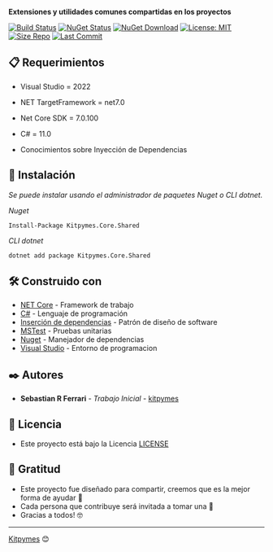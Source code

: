 ﻿**Extensiones y utilidades comunes compartidas en los proyectos**

[![Build Status](https://github.com/kitpymes/template-netcore-shared/workflows/Kitpymes.Core.Shared/badge.svg)](https://github.com/kitpymes/template-netcore-shared/actions) [![NuGet Status](https://img.shields.io/nuget/v/Kitpymes.Core.Shared)](https://www.nuget.org/packages/Kitpymes.Core.Shared/) [![NuGet Download](https://img.shields.io/nuget/dt/Kitpymes.Core.Shared)](https://www.nuget.org/stats/packages/Kitpymes.Core.Shared?groupby=Version) [![License: MIT](https://img.shields.io/badge/License-MIT-blue.svg)](https://github.com/kitpymes/template-netcore-shared/blob/master/docs/LICENSE.txt) [![Size Repo](https://img.shields.io/github/repo-size/kitpymes/template-netcore-shared)](https://github.com/kitpymes/template-netcore-shared/) [![Last Commit](https://img.shields.io/github/last-commit/kitpymes/template-netcore-shared)](https://github.com/kitpymes/template-netcore-shared/) 


## 📋 Requerimientos 

* Visual Studio = 2022

* NET TargetFramework = net7.0

* Net Core SDK = 7.0.100

* C# = 11.0

* Conocimientos sobre Inyección de Dependencias


## 🔧 Instalación 

_Se puede instalar usando el administrador de paquetes Nuget o CLI dotnet._

_Nuget_

```
Install-Package Kitpymes.Core.Shared
```

_CLI dotnet_

```
dotnet add package Kitpymes.Core.Shared
```

## 🛠️ Construido con 

* [NET Core](https://dotnet.microsoft.com/download) - Framework de trabajo
* [C#](https://docs.microsoft.com/es-es/dotnet/csharp/) - Lenguaje de programación
* [Inserción de dependencias](https://docs.microsoft.com/es-es/aspnet/core/fundamentals/dependency-injection?view=aspnetcore-3.0) - Patrón de diseño de software
* [MSTest](https://docs.microsoft.com/es-es/dotnet/core/testing/unit-testing-with-mstest) - Pruebas unitarias
* [Nuget](https://www.nuget.org/) - Manejador de dependencias
* [Visual Studio](https://visualstudio.microsoft.com/) - Entorno de programacion

## ✒️ Autores 

* **Sebastian R Ferrari** - *Trabajo Inicial* - [kitpymes](https://kitpymes.com)


## 📄 Licencia 

* Este proyecto está bajo la Licencia [LICENSE](https://raw.githubusercontent.com/kitpymes/template-netcore-shared/master/docs/LICENSE.txt)


## 🎁 Gratitud 

* Este proyecto fue diseñado para compartir, creemos que es la mejor forma de ayudar 📢
* Cada persona que contribuye será invitada a tomar una 🍺 
* Gracias a todos! 🤓

---
[Kitpymes](https://github.com/kitpymes) 😊